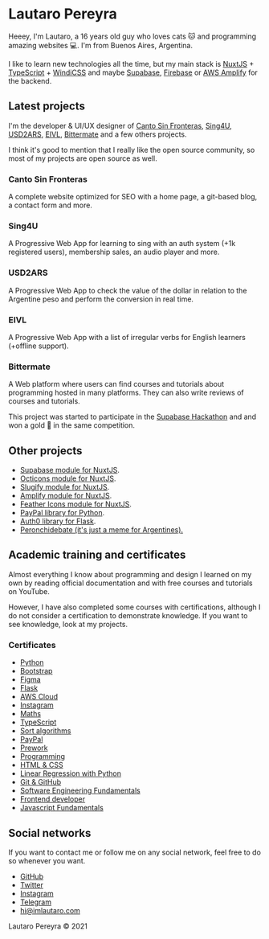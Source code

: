 # Lautaro Pereyra

Heeey, I'm Lautaro, a 16 years old guy who loves cats 🐱 and programming amazing websites 💻. I'm from Buenos Aires, Argentina.

I like to learn new technologies all the time, but my main stack is [NuxtJS](https://nuxtjs.org) + [TypeScript](https://typescriptlang.org) + [WindiCSS](https://windicss.org) and maybe [Supabase](https://supabase.io), [Firebase](https://firebase.google.com) or [AWS Amplify](https://docs.amplify.aws) for the backend.

## Latest projects

I'm the developer & UI/UX designer of [Canto Sin Fronteras](https://cantosinfronteras.com), [Sing4U](https://sing4u.app), [USD2ARS](https://usd2ars.web.app), [EIVL](https://english-irregular-verbs-list.web.app), [Bittermate](https://bittermate.vercel.app) and a few others projects.

I think it's good to mention that I really like the open source community, so most of my projects are open source as well.

### Canto Sin Fronteras

A complete website optimized for SEO with a home page, a git-based blog, a contact form and more.

### Sing4U

A Progressive Web App for learning to sing with an auth system (+1k registered users), membership sales, an audio player and more.

### USD2ARS

A Progressive Web App to check the value of the dollar in relation to the Argentine peso and perform the conversion in real time.

### EIVL

A Progressive Web App with a list of irregular verbs for English learners (+offline support).

### Bittermate

A Web platform where users can find courses and tutorials about programming hosted in many platforms. They can also write reviews of courses and tutorials.

This project was started to participate in the [Supabase Hackathon](https://supabase.io/blog/2021/07/30/1-the-supabase-hackathon) and and won a gold 🏅 in the same competition.

## Other projects

-   [Supabase module for NuxtJS](https://github.com/nuxtclub/supabase).
-   [Octicons module for NuxtJS](https://github.com/nuxtclub/octicons).
-   [Slugify module for NuxtJS](https://github.com/nuxtclub/slugify).
-   [Amplify module for NuxtJS](https://github.com/nuxtclub/amplify).
-   [Feather Icons module for NuxtJS](https://github.com/nuxtclub/feathericons).
-   [PayPal library for Python](https://github.com/imlautaro/pypaypal).
-   [Auth0 library for Flask](https://github.com/imlautaro/Flask-Auth0).
-   [Peronchidebate (it's just a meme for Argentines).](https://github.com/imlautaro/peronchidebate)

## Academic training and certificates

Almost everything I know about programming and design I learned on my own by reading official documentation and with free courses and tutorials on YouTube.

However, I have also completed some courses with certifications, although I do not consider a certification to demonstrate knowledge. If you want to see knowledge, look at my projects.

### Certificates

-   [Python](https://platzi.com/p/imlautaro/curso/1937-python/diploma/detalle/)
-   [Bootstrap](https://platzi.com/p/imlautaro/curso/1331-bootstrap/diploma/detalle/)
-   [Figma](https://platzi.com/p/imlautaro/curso/1961-figma/diploma/detalle/)
-   [Flask](https://platzi.com/p/imlautaro/curso/1540-flask/diploma/detalle/)
-   [AWS Cloud](https://platzi.com/p/imlautaro/curso/1323-aws-cloud/diploma/detalle/)
-   [Instagram](https://platzi.com/p/imlautaro/curso/1862-ig-fundamentos/diploma/detalle/)
-   [Maths](https://platzi.com/p/imlautaro/curso/1393-fundamentos-matematicas/diploma/detalle/)
-   [TypeScript](https://platzi.com/p/imlautaro/curso/1869-typescript/diploma/detalle/)
-   [Sort algorithms](https://platzi.com/p/imlautaro/curso/1832-ordenamiento/diploma/detalle/)
-   [PayPal](https://platzi.com/p/imlautaro/curso/1858-pagos-online/diploma/detalle/)
-   [Prework](https://platzi.com/p/imlautaro/curso/2042-prework-windows/diploma/detalle/)
-   [Programming](https://platzi.com/p/imlautaro/curso/1050-programacion-basica/diploma/detalle/)
-   [HTML & CSS](https://platzi.com/p/imlautaro/curso/1758-html-practico/diploma/detalle/)
-   [Linear Regression with Python](https://platzi.com/p/imlautaro/curso/1766-regresion-python/diploma/detalle/)
-   [Git & GitHub](https://platzi.com/p/imlautaro/curso/1557-git-github/diploma/detalle/)
-   [Software Engineering Fundamentals](https://platzi.com/p/imlautaro/curso/1098-ingenieria/diploma/detalle/)
-   [Frontend developer](https://platzi.com/p/imlautaro/curso/1640-frontend-developer-2019/diploma/detalle/)
-   [Javascript Fundamentals](https://platzi.com/p/imlautaro/curso/1339-fundamentos-javascript-2018/diploma/detalle/)

## Social networks

If you want to contact me or follow me on any social network, feel free to do so whenever you want.

-   [GitHub](https://github.com/imlautaro)
-   [Twitter](https://twitter.com/imlautaro)
-   [Instagram](https://twitter.com/imlautaro)
-   [Telegram](https://t.me/imlautaro)
-   hi@imlautaro.com

Lautaro Pereyra &copy; 2021
